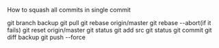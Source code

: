 How to squash all commits in single commit

git branch backup
git pull
git rebase origin/master
git rebase --abort(if it fails)
git reset origin/master
git status
git add src
git status
git commit
git diff backup
git push --force
